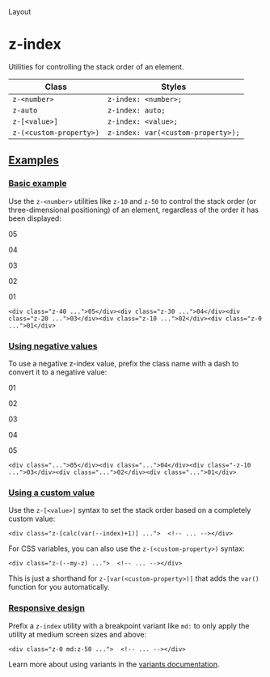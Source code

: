 Layout

# z-index

Utilities for controlling the stack order of an element.

| Class                   | Styles                             |
| ----------------------- | ---------------------------------- |
| `z-<number>`            | `z-index: <number>;`               |
| `z-auto`                | `z-index: auto;`                   |
| `z-[<value>]`           | `z-index: <value>;`                |
| `z-(<custom-property>)` | `z-index: var(<custom-property>);` |

## [Examples](#examples)

### [Basic example](#basic-example)

Use the `z-<number>` utilities like `z-10` and `z-50` to control the stack order (or three-dimensional positioning) of an element, regardless of the order it has been displayed:

05

04

03

02

01

```
<div class="z-40 ...">05</div><div class="z-30 ...">04</div><div class="z-20 ...">03</div><div class="z-10 ...">02</div><div class="z-0 ...">01</div>
```

### [Using negative values](#using-negative-values)

To use a negative z-index value, prefix the class name with a dash to convert it to a negative value:

01

02

03

04

05

```
<div class="...">05</div><div class="...">04</div><div class="-z-10 ...">03</div><div class="...">02</div><div class="...">01</div>
```

### [Using a custom value](#using-a-custom-value)

Use the `z-[<value>]` syntax to set the stack order based on a completely custom value:

```
<div class="z-[calc(var(--index)+1)] ...">  <!-- ... --></div>
```

For CSS variables, you can also use the `z-(<custom-property>)` syntax:

```
<div class="z-(--my-z) ...">  <!-- ... --></div>
```

This is just a shorthand for `z-[var(<custom-property>)]` that adds the `var()` function for you automatically.

### [Responsive design](#responsive-design)

Prefix a `z-index` utility with a breakpoint variant like `md:` to only apply the utility at medium screen sizes and above:

```
<div class="z-0 md:z-50 ...">  <!-- ... --></div>
```

Learn more about using variants in the [variants documentation](/docs/hover-focus-and-other-states).
